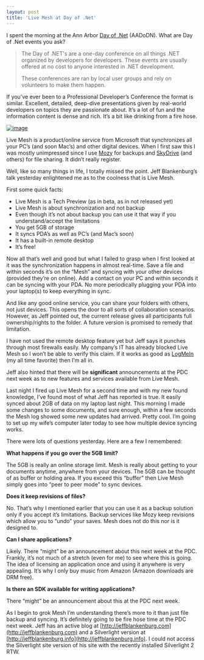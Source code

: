 ```yaml
---
layout: post
title: 'Live Mesh at Day of .Net'
---
```

I spent the morning at the Ann Arbor [Day of .Net](http://www.dayofdotnet.org/) (AADoDN). What are Day of .Net events you ask?

> The Day of .NET's are a one-day conference on all things .NET organized by developers for developers. These events are usually offered at no cost to anyone interested in .NET development. 
> 
> These conferences are ran by local user groups and rely on volunteers to make them happen. 

If you’ve ever been to a Professional Developer’s Conference the format is similar. Excellent, detailed, deep-dive presentations given by real-world developers on topics they are passionate about. It’s a lot of fun and the information content is dense and rich. It’s a bit like drinking from a fire hose.

[![image](/content/images/blog/LiveMeshatAADoDN_855C/image_thumb.png)](/content/images/blog/LiveMeshatAADoDN_855C/image.png)

Live Mesh is a product/online service from Microsoft that synchronizes all your PC’s (and soon Mac’s) and other digital devices. When I first saw this I was mostly unimpressed since I use [Mozy](http://mozy.com/) for backups and [SkyDrive](http://skydrive.live.com/) (and others) for file sharing. It didn’t really register.

Well, like so many things in life, I totally missed the point. Jeff Blankenburg’s talk yesterday enlightened me as to the coolness that is Live Mesh.

First some quick facts:

  * Live Mesh is a Tech Preview (as in beta, as in not released yet) 
  * Live Mesh is about synchronization and not backup 
  * Even though it’s not about backup you can use it that way if you understand/accept the limitations 
  * You get 5GB of storage 
  * It syncs PDA’s as well as PC’s (and Mac’s soon) 
  * It has a built-in remote desktop 
  * It’s free! 

Now all that’s well and good but what I failed to grasp when I first looked at it was the synchronization happens in almost real-time. Save a file and within seconds it’s on the “Mesh” and syncing with your other devices (provided they’re on online). Add a contact on your PC and within seconds it can be syncing with your PDA. No more periodically plugging your PDA into your laptop(s) to keep everything in sync.

And like any good online service, you can share your folders with others, not just devices. This opens the door to all sorts of collaboration scenarios. However, as Jeff pointed out, the current release gives all participants full ownership/rights to the folder. A future version is promised to remedy that limitation.

I have not used the remote desktop feature yet but Jeff says it punches through most firewalls easily. My company’s IT has already blocked Live Mesh so I won’t be able to verify this claim. If it works as good as [LogMeIn](https://secure.logmein.com/home.asp?lang=en) (my all time favorite) then I’m all in.

Jeff also hinted that there will be **significant** announcements at the PDC next week as to new features and services available from Live Mesh.

Last night I fired up Live Mesh for a second time and with my new found knowledge, I’ve found most of what Jeff has reported is true. It easily synced about 2GB of data on my laptop last night. This morning I made some changes to some documents, and sure enough, within a few seconds the Mesh log showed some new updates had arrived. Pretty cool. I’m going to set up my wife’s computer later today to see how multiple device syncing works.

There were lots of questions yesterday. Here are a few I remembered:

**What happens if you go over the 5GB limit?**

The 5GB is really an online storage limit. Mesh is really about getting to your documents anytime, anywhere from your devices. The 5GB can be thought of as buffer or holding area. If you exceed this “buffer” then Live Mesh simply goes into “peer to peer mode” to sync devices.

**Does it keep revisions of files?**

No. That’s why I mentioned earlier that you can use it as a backup solution only if you accept it’s limitations. Backup services like Mozy keep revisions which allow you to “undo” your saves. Mesh does not do this nor is it designed to.

**Can I share applications?**

Likely. There “might” be an announcement about this next week at the PDC. Frankly, it’s not much of a stretch (even for me) to see where this is going. The idea of licensing an application once and using it anywhere is very appealing. It’s why I only buy music from Amazon (Amazon downloads are DRM free).

**Is there an SDK available for writing applications?**

There “might” be an announcement about this at the PDC next week.

As I begin to grok Mesh I’m understanding there’s more to it than just file backup and syncing. It’s definitely going to be fire hose time at the PDC next week. Jeff has an active blog at [http://jeffblankenburg.com](http://jeffblankenburg.com) and a Silverlight version at [http://jeffblankenburg.info](http://jeffblankenburg.info). I could not access the Silverlight site version of his site with the recently installed Silverlight 2 RTW.
